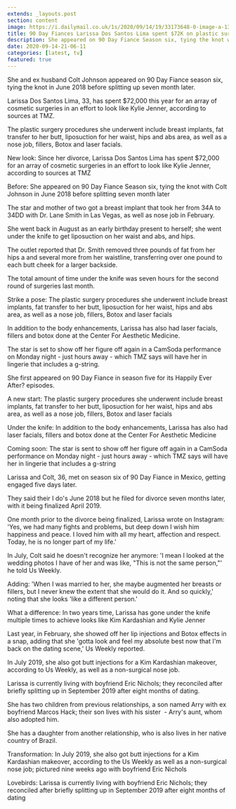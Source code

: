 ```yaml
---
extends: _layouts.post
section: content
image: https://i.dailymail.co.uk/1s/2020/09/14/19/33173648-0-image-a-136_1600107449577.jpg 
title: 90 Day Fiances Larissa Dos Santos Lima spent $72K on plastic surgery to look like Kylie Jenner 
description: She appeared on 90 Day Fiance Season six, tying the knot with Colt Johnson in June 2018 before splitting seven month later. 
date: 2020-09-14-21-06-11 
categories: [latest, tv] 
featured: true 
--- 
```

She and ex husband Colt Johnson appeared on 90 Day Fiance season six, tying the knot in June 2018 before splitting up seven month later. 

Larissa Dos Santos Lima, 33, has spent $72,000 this year for an array of cosmetic surgeries in an effort to look like Kylie Jenner, according to sources at TMZ.

The plastic surgery procedures she underwent include breast implants, fat transfer to her butt, liposuction for her waist, hips and abs area, as well as a nose job, fillers, Botox and laser facials. 

New look: Since her divorce, Larissa Dos Santos Lima has spent $72,000 for an array of cosmetic surgeries in an effort to look like Kylie Jenner, according to sources at TMZ

Before: She appeared on 90 Day Fiance Season six, tying the knot with Colt Johnson in June 2018 before splitting seven month later

The star and mother of two got a breast implant that took her from 34A to 34DD with Dr. Lane Smith in Las Vegas, as well as nose job in February.

She went back in August as an early birthday present to herself; she went under the knife to get liposuction on her waist and abs, and hips.

The outlet reported that Dr. Smith removed three pounds of fat from her hips a and several more from her waistline, transferring over one pound to each butt cheek for a larger backside.

The total amount of time under the knife was seven hours for the second round of surgeries last month.

Strike a pose: The plastic surgery procedures she underwent include breast implants, fat transfer to her butt, liposuction for her waist, hips and abs area, as well as a nose job, fillers, Botox and laser facials

In addition to the body enhancements, Larissa has also had laser facials, fillers and botox done at the Center For Aesthetic Medicine. 

The star is set to show off her figure off again in a CamSoda performance on Monday night - just hours away - which TMZ says will have her in lingerie that includes a g-string.

She first appeared on 90 Day Fiance in season five for its Happily Ever After? episodes. 

A new start: The plastic surgery procedures she underwent include breast implants, fat transfer to her butt, liposuction for her waist, hips and abs area, as well as a nose job, fillers, Botox and laser facials

Under the knife: In addition to the body enhancements, Larissa has also had laser facials, fillers and botox done at the Center For Aesthetic Medicine

Coming soon: The star is sent to show off her figure off again in a CamSoda performance on Monday night - just hours away - which TMZ says will have her in lingerie that includes a g-string

Larissa and Colt, 36, met on season six of 90 Day Fiance in Mexico, getting engaged five days later.

They said their I do's June 2018 but he filed for divorce seven months later, with it being finalized April 2019.

One month prior to the divorce being finalized, Larissa wrote on Instagram: 'Yes, we had many fights and problems, but deep down I wish him happiness and peace. I loved him with all my heart, affection and respect. Today, he is no longer part of my life.'

In July, Colt said he doesn't recognize her anymore: 'I mean I looked at the wedding photos I have of her and was like, "This is not the same person,"' he told Us Weekly. 

Adding: 'When I was married to her, she maybe augmented her breasts or fillers, but I never knew the extent that she would do it. And so quickly,' noting that she looks 'like a different person.' 

What a difference: In two years time, Larissa has gone under the knife multiple times to achieve looks like Kim Kardashian and Kylie Jenner

Last year, in February, she showed off her lip injections and Botox effects in a snap, adding that she 'gotta look and feel my absolute best now that I'm back on the dating scene,' Us Weekly reported.

In July 2019, she also got butt injections for a Kim Kardashian makeover, according to Us Weekly, as well as a non-surgical nose job. 

Larissa is currently living with boyfriend Eric Nichols; they reconciled after briefly splitting up in September 2019 after eight months of dating.

She has two children from previous relationships, a son named Arry with ex boyfriend Marcos Hack; their son lives with his sister  - Arry's aunt, whom also adopted him.

She has a daughter from another relationship, who is also lives in her native country of Brazil. 

Transformation: In July 2019, she also got butt injections for a Kim Kardashian makeover, according to the Us Weekly as well as a non-surgical nose job; pictured nine weeks ago with boyfriend Eric Nichols

Lovebirds: Larissa is currently living with boyfriend Eric Nichols; they reconciled after briefly splitting up in September 2019 after eight months of dating

